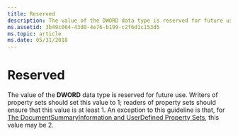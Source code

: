 ```yaml
---
title: Reserved
description: The value of the DWORD data type is reserved for future use.
ms.assetid: 3b49c064-43d0-4e76-b199-c2f6d1c153d5
ms.topic: article
ms.date: 05/31/2018
---
```


# Reserved

The value of the **DWORD** data type is reserved for future use. Writers of property sets should set this value to 1; readers of property sets should ensure that this value is at least 1. An exception to this guideline is that, for [The DocumentSummaryInformation and UserDefined Property Sets](the-documentsummaryinformation-and-userdefined-property-sets.md), this value may be 2.

 

 




